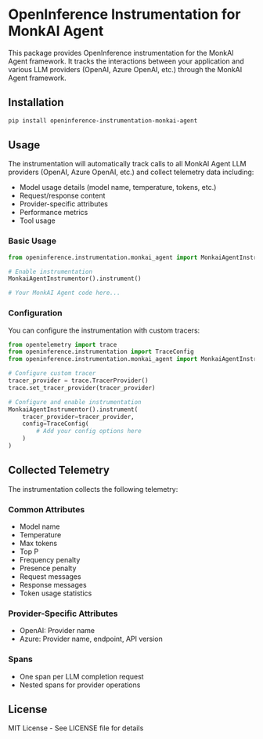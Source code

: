 # OpenInference Instrumentation for MonkAI Agent

This package provides OpenInference instrumentation for the MonkAI Agent framework. It tracks the interactions between your application and various LLM providers (OpenAI, Azure OpenAI, etc.) through the MonkAI Agent framework.

## Installation

```bash
pip install openinference-instrumentation-monkai-agent
```

## Usage

The instrumentation will automatically track calls to all MonkAI Agent LLM providers (OpenAI, Azure OpenAI, etc.) and collect telemetry data including:

- Model usage details (model name, temperature, tokens, etc.)
- Request/response content
- Provider-specific attributes
- Performance metrics
- Tool usage

### Basic Usage

```python
from openinference.instrumentation.monkai_agent import MonkaiAgentInstrumentor

# Enable instrumentation
MonkaiAgentInstrumentor().instrument()

# Your MonkAI Agent code here...
```

### Configuration

You can configure the instrumentation with custom tracers:

```python
from opentelemetry import trace
from openinference.instrumentation import TraceConfig
from openinference.instrumentation.monkai_agent import MonkaiAgentInstrumentor

# Configure custom tracer
tracer_provider = trace.TracerProvider()
trace.set_tracer_provider(tracer_provider)

# Configure and enable instrumentation
MonkaiAgentInstrumentor().instrument(
    tracer_provider=tracer_provider,
    config=TraceConfig(
        # Add your config options here
    )
)
```

## Collected Telemetry

The instrumentation collects the following telemetry:

### Common Attributes
- Model name
- Temperature
- Max tokens
- Top P
- Frequency penalty
- Presence penalty
- Request messages
- Response messages
- Token usage statistics

### Provider-Specific Attributes
- OpenAI: Provider name
- Azure: Provider name, endpoint, API version

### Spans
- One span per LLM completion request
- Nested spans for provider operations

## License

MIT License - See LICENSE file for details
